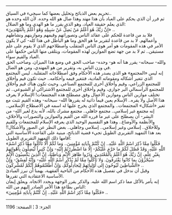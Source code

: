 ------------------------------------------------------------------------

تحريم بعض الذبائح وتحليل بعضها كما سيجيء في السياق..  
ثم قرر أن الذي يحكم على العباد بأن هذا مهتد وهذا ضال هو الله وحده. لأن
الله وحده هو الذي يعلم حقيقة العباد، وهو الذي يقرر ما هو الهدى وما هو
الضلال:  
«إِنَّ رَبَّكَ هُوَ أَعْلَمُ مَنْ يَضِلُّ عَنْ سَبِيلِهِ وَهُوَ أَعْلَمُ بِالْمُهْتَدِينَ» ..  
فلا بد من قاعدة للحكم على عقائد الناس وتصوراتهم وقيمهم وموازينهم ونشاطهم
وأعمالهم. لا بد من قاعدة لتقرير ما هو الحق وما هو الباطل في هذا كله- كي
لا يكون الأمر في هذه المقومات هو أمر هوى الناس المتقلب واصطلاحهم الذي لا
يقوم على علم مستيقن.. ثم لا بد من جهة تضع الموازين لهذه المقومات، ويتلقى
منها الناس حكمها على العباد والقيم سواء.  
والله- سبحانه- يقرر هنا أنه هو- وحده- صاحب الحق في وضع هذا الميزان.
وصاحب الحق في وزن الناس به، وتقرير من هو المهتدي، ومن هو الضال.  
إنه ليس «المجتمع» هو الذي يصدر هذه الأحكام وفق اصطلاحاته المتقلبة.. ليس
المجتمع الذي تتغير أشكاله ومقوماته المادية، فتتغير قيمه وأحكامه.. حيث
تكون قيم وأخلاق للمجتمع الزراعي، وقيم وأخلاق أخرى للمجتمع الصناعي. وحيث
تكون هناك قيم وأخلاق للمجتمع الرأسمالي البر جوازي، وقيم وأخلاق أخرى
للمجتمع الاشتراكي أو الشيوعي.. ثم تختلف موازين الناس وموازين الأعمال وفق
مصطلح هذه المجتمعات! الإسلام لا يعرف هذا الأصل ولا يقره.. الإسلام يعين
قيماً ذاتية له يقررها الله- سبحانه- وهذه القيم تثبت مع تغير «أشكال»
المجتمعات.. والمجتمع الذي يخرج عليها له اسمه في الاصطلاح الإسلامي.. إنه
مجتمع غير إسلامي.. مجتمع جاهلي.. مجتمع مشرك بالله، لأنه يدع لغير الله-
من البشر- أن يصطلح على غير ما قرره الله من القيم والموازين والتصورات
والأخلاق، والأنظمة والأوضاع.. وهذا هو التقسيم الوحيد الذي يعرفه الإسلام
للمجتمعات وللقيم وللأخلاق.. إسلامي وغير إسلامي.. إسلامي وجاهلي.. بغض
النظر عن الصور والأشكال!! بعد هذا التمهيد التقريري الطويل تجيء قضية
الذبائح، مبنية على القاعدة الأساسية التي أقامها ذلك التمهيد التقريري
الطويل:  
«فَكُلُوا مِمَّا ذُكِرَ اسْمُ اللَّهِ عَلَيْهِ.. إِنْ كُنْتُمْ بِآياتِهِ مُؤْمِنِينَ.. وَما لَكُمْ أَلَّا
تَأْكُلُوا مِمَّا ذُكِرَ اسْمُ اللَّهِ عَلَيْهِ، وَقَدْ فَصَّلَ لَكُمْ ما حَرَّمَ عَلَيْكُمْ- إِلَّا مَا اضْطُرِرْتُمْ
إِلَيْهِ- وَإِنَّ كَثِيراً لَيُضِلُّونَ بِأَهْوائِهِمْ بِغَيْرِ عِلْمٍ، إِنَّ رَبَّكَ هُوَ أَعْلَمُ بِالْمُعْتَدِينَ.
وَذَرُوا ظاهِرَ الْإِثْمِ وَباطِنَهُ، إِنَّ الَّذِينَ يَكْسِبُونَ الْإِثْمَ سَيُجْزَوْنَ بِما كانُوا يَقْتَرِفُونَ.
وَلا تَأْكُلُوا مِمَّا لَمْ يُذْكَرِ اسْمُ اللَّهِ عَلَيْهِ- وَإِنَّهُ لَفِسْقٌ- وَإِنَّ الشَّياطِينَ لَيُوحُونَ إِلى
أَوْلِيائِهِمْ لِيُجادِلُوكُمْ، وَإِنْ أَطَعْتُمُوهُمْ إِنَّكُمْ لَمُشْرِكُونَ» ..  
وقبل أن ندخل في تفصيل هذه الأحكام من الناحية الفقهية، يهمنا أن نبرز
المبادئ الأساسية الاعتقادية التي تقررها.  
إنه يأمر بالأكل مما ذكر اسم الله عليه. والذكر يقرر الوجهة ويحدد الاتجاه.
ويعلق إيمان الناس بطاعة هذا الأمر الصادر إليهم من الله:  
«فَكُلُوا مِمَّا ذُكِرَ اسْمُ اللَّهِ عَلَيْهِ.. إِنْ كُنْتُمْ بِآياتِهِ مُؤْمِنِينَ» ..

------------------------------------------------------------------------

الجزء: 3 ¦ الصفحة: 1196
